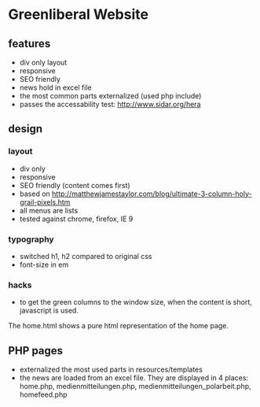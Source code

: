 # Greenliberal Website

## features
* div only layout
* responsive
* SEO friendly
* news hold in excel file
* the most common parts externalized (used php include)
* passes the accessability test: http://www.sidar.org/hera

## design

### layout
* div only
* responsive
* SEO friendly (content comes first)
* based on http://matthewjamestaylor.com/blog/ultimate-3-column-holy-grail-pixels.htm
* all menus are lists
* tested against chrome, firefox, IE 9

### typography
* switched h1, h2 compared to original css
* font-size in em

### hacks
* to get the green columns to the window size, when the content is short, javascript is used.


The home.html shows a pure html representation of the home page.

## PHP pages
* externalized the most used parts in resources/templates
* the news are loaded from an excel file. They are displayed in 4 places: home.php, medienmitteilungen.php, medienmitteilungen_polarbeit.php, homefeed.php
